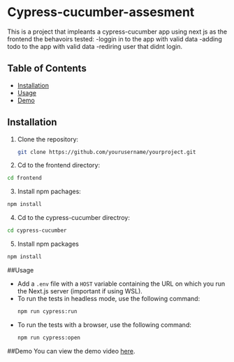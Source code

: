 # Cypress-cucumber-assesment

This is a project that impleants a cypress-cucumber app using next js as the frontend
the behavoirs tested:
-loggin in to the app with valid data
-adding todo to the app with valid data
-rediring user that didnt login.

## Table of Contents
- [Installation](#installation)
- [Usage](#usage)
- [Demo](#demo)
  
## Installation
1. Clone the repository:
   ```bash
   git clone https://github.com/yourusername/yourproject.git
   ```
2. Cd to the frontend directory:
  ```bash
  cd frontend
  ```
3. Install npm pachages:
  ```bash
  npm install
  ```
4. Cd to the cypress-cucumber directroy:
  ```bash
  cd cypress-cucumber
  ```
5. Install npm packages
  ```bash
  npm install
  ```
##Usage
- Add a `.env` file with a `HOST` variable containing the URL on which you run the Next.js server (important if using WSL).
- To run the tests in headless mode, use the following command:
  ```bash
  npm run cypress:run
  ```
- To run the tests with a browser, use the following command:
  ```bash
  npm run cypress:open
  ```
##Demo
You can view the demo video [here](https://github.com/neet007/cypress-cucumber-assessment/blob/main/videos/demo.mp4).


  
